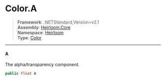 # Color.A

> **Framework**: .NETStandard,Version=v2.1  
> **Assembly**: [Heirloom.Core][0]  
> **Namespace**: [Heirloom][0]  
> **Type**: [Color][1]

--------------------------------------------------------------------------------

#### A

The alpha/transparency component.

```cs
public float A
```

[0]: ../Heirloom.Core.md
[1]: Heirloom.Color.md
